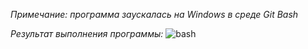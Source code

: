 *Примечание: программа заускалась на Windows в среде Git Bash*

*Результат выполнения программы:*
![bash](https://github.com/lisits/os/assets/70807545/8d549d7b-8b30-449c-bbb2-39bbc3fd0c59)
